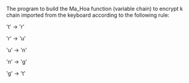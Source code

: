The program to build the Ma_Hoa function (variable chain) to encrypt k chain imported from the keyboard according to the following rule:

   't' -> 'r'
   
   'r' -> 'u'
  
   'u' -> 'n'
  
   'n' -> 'g'
 
   'g' -> 't'
